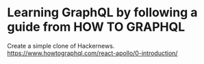 # Learning GraphQL by following a guide from HOW TO GRAPHQL

Create a simple clone of Hackernews. https://www.howtographql.com/react-apollo/0-introduction/
